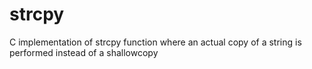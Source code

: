# strcpy
C implementation of strcpy function where an actual copy of a string is performed instead of a shallowcopy

